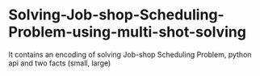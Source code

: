 # Solving-Job-shop-Scheduling-Problem-using-multi-shot-solving
It contains an encoding of solving Job-shop Scheduling Problem, python api and two facts (small, large)
